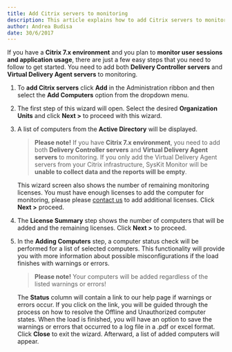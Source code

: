 ```yaml
---
title: Add Citrix servers to monitoring
description: This article explains how to add Citrix servers to monitoring to properly collect all the data.
author: Andrea Budisa
date: 30/6/2017
---
```


If you have a __Citrix 7.x environment__ and you plan to __monitor user sessions and application usage__, there are just a few easy steps that you need to follow to get started. You need to add both __Delivery Controller servers__ and __Virtual Delivery Agent servers__ to monitoring.

1. To __add Citrix servers__ click __Add__ in the Administration ribbon and then select the __Add Computers__ option from the dropdown menu.

2. The first step of this wizard will open. Select the desired __Organization Units__ and click __Next >__ to proceed with this wizard.

3. A list of computers from the __Active Directory__ will be displayed.
   
      > __Please note!__ If you have __Citrix 7.x environment__, you need to add both __Delivery Controller servers__ and __Virtual Delivery Agent servers__ to monitoring. If you only add the Virtual Delivery Agent servers from your Citrix infrastructure, SysKit Monitor will be __unable to collect data and the reports will be empty__.

    This wizard screen also shows the number of remaining monitoring licenses. You must have enough licenses to add the computer for monitoring, please please [contact us](https://www.syskit.com/company/contact-us) to add additional licenses. Click __Next >__ proceed. 
    
4. The __License Summary__ step shows the number of computers that will be added and the remaining licenses. Click __Next >__ to proceed.

5. In the __Adding Computers__ step, a computer status check will be performed for a list of selected computers. This functionality will provide you with more information about possible misconfigurations if the load finishes with warnings or errors.
      > __Please note!__ Your computers will be added regardless of the listed warnings or errors!

      The __Status__ column will contain a link to our help page if warnings or errors occur. If you click on the link, you will be guided through the process on how to resolve the Offline and Unauthorized computer states. When the load is finished, you will have an option to save the warnings or errors that occurred to a log file in a .pdf or excel format. Click __Close__ to exit the wizard. Afterward, a list of added computers will appear.
